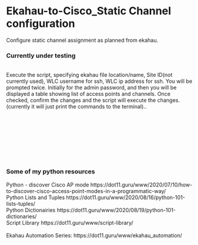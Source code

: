 # Ekahau-to-Cisco_Static Channel configuration
 Configure static channel assignment as planned from ekahau.<br>
 <h3>Currently under testing</h3><br>
 Execute the script, specifying ekahau file location/name, Site ID(not currently used), WLC username for ssh, WLC ip address for ssh.  You will be prompted twice.  Initially for the admin password, and then you will be displayed a table showing list of access points and channels.  Once checked, confirm the changes and the script will execute the changes.  (currently it will just print the commands to the terminal)..

<BR><BR><BR><BR><BR><BR><BR>
<H3>Some of my python resources</H3>
Python - discover Cisco AP mode https://dot11.guru/www/2020/07/10/how-to-discover-cisco-access-point-modes-in-a-programmatic-way/<br>
Python Lists and Tuples https://dot11.guru/www/2020/08/16/python-101-lists-tuples/<br>
Python Dictionairies https://dot11.guru/www/2020/08/19/python-101-dictionaries/<br>
Script Library https://dot11.guru/www/script-library/<br>
<br>
Ekahau Automation Series: https://dot11.guru/www/ekahau_automation/
